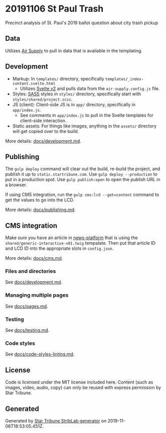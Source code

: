 # 20191106 St Paul Trash

Precinct analysis of St. Paul&#39;s 2019 ballot question about city trash pickup

## Data

_<Describe data and where it comes from.>_

Utilizes [Air Supply](https://zzolo.org/air-supply/) to pull in data that is available in the templating.


## Development

* Markup: In `templates/` directory, specifically `templates/_index-content.svelte.html`
    * Utilizes [Svelte v2](https://v2.svelte.dev/) and pulls data from the `air-supply.config.js` file.
* Styles: [SASS](https://sass-lang.com/) styles in `styles/` directory, specifically start with `styles/shared/project.scss`.
* JS (client): Client-side JS is in `app/` directory, specifically in `app/index.js`.
    * See comments in `app/index.js` to pull in the Svelte templates for client-side interaction.
* Static assets: For things like images, anything in the `assets/` directory will get copied over to the build.

More details: [docs/development.md](./docs/development.md).

## Publishing

The `gulp deploy` command will clear out the build, re-build the project, and publish it up to `static.startribune.com`.  Use `gulp deploy --production` to put in a production spot.  Use `gulp publish:open` to open the publish URL in a browser.

If using CMS integration, run the `gulp cms:lcd --get=content` command to get the values to go into the LCD.

More details: [docs/publishing.md](./docs/publishing.md).

## CMS integration

Make sure you have an article in [news-platform](https://github.com/MinneapolisStarTribune/news-platform/) that is using the `shared/generic-interactive-v01.twig` tempalate.  Then put that article ID and LCD ID into the appropriate slots in `config.json`.

More details: [docs/cms.md](./docs/cms.md).

### Files and directories

See [docs/development.md](./docs/files-directories.md).

### Managing multiple pages

See [docs/pages.md](./docs/pages.md).

### Testing

See [docs/testing.md](./docs/testing.md).

### Code styles

See [docs/code-styles-linting.md](./docs/code-styles-linting.md).

## License

Code is licensed under the MIT license included here. Content (such as images, video, audio, copy) can only be reused with express permission by Star Tribune.

## Generated

Generated by [Star Tribune StribLab generator](https://github.com/striblab/generator-striblab) on 2019-11-06T18:53:05.451Z.
